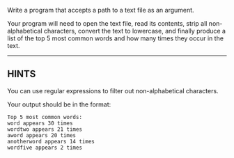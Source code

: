 Write a program that accepts a path to a text file as an argument.

Your program will need to open the text file, read its contents, strip
all non-alphabetical characters, convert the text to lowercase, and finally
produce a list of the top 5 most common words and how many times they occur
in the text.

-----------------
## HINTS
You can use regular expressions to filter out non-alphabetical characters.

Your output should be in the format:
```$sh
Top 5 most common words:
word appears 30 times
wordtwo appears 21 times
aword appears 20 times
anotherword appears 14 times
wordfive appears 2 times
```